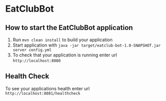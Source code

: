 # EatClubBot

How to start the EatClubBot application
---

1. Run `mvn clean install` to build your application
1. Start application with `java -jar target/eatclub-bot-1.0-SNAPSHOT.jar server config.yml`
1. To check that your application is running enter url `http://localhost:8080`

Health Check
---

To see your applications health enter url `http://localhost:8081/healthcheck`
